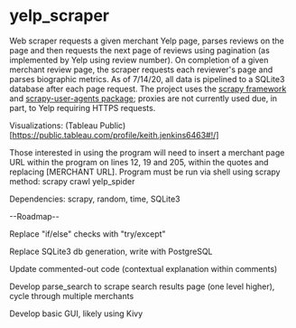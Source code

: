 # yelp_scraper
Web scraper requests a given merchant Yelp page, parses reviews on the page and then requests the next page of reviews using pagination (as implemented by Yelp using review number). On completion of a given merchant review page, the scraper requests each reviewer's page and parses biographic metrics. As of 7/14/20, all data is pipelined to a SQLite3 database after each page request. The project uses the [scrapy framework](https://github.com/scrapy) and [scrapy-user-agents package](https://pypi.org/project/scrapy-user-agents/); proxies are not currently used due, in part, to Yelp requiring HTTPS requests.

Visualizations: (Tableau Public)[https://public.tableau.com/profile/keith.jenkins6463#!/]

Those interested in using the program will need to insert a merchant page URL within the program on lines 12, 19 and 205, within the quotes and replacing [MERCHANT URL]. Program must be run via shell using scrapy method: scrapy crawl yelp_spider

Dependencies: scrapy, random, time, SQLite3

--Roadmap--

Replace "if/else" checks with "try/except"

Replace SQLite3 db generation, write with PostgreSQL

Update commented-out code (contextual explanation within comments)

Develop parse_search to scrape search results page (one level higher), cycle through multiple merchants

Develop basic GUI, likely using Kivy
